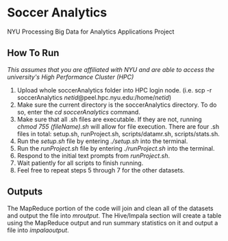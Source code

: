 # Soccer Analytics
NYU Processing Big Data for Analytics Applications Project

## How To Run
*This assumes that you are affiliated with NYU and are able to access the university's High Performance Cluster (HPC)*

1. Upload whole soccerAnalytics folder into HPC login node. (i.e. scp -r soccerAnalytics *netid*@peel.hpc.nyu.edu:/home/*netid*)
2. Make sure the current directory is the soccerAnalytics directory. To do so, enter the *cd soccerAnalytics* command.
3. Make sure that all .sh files are executable. If they are not, running *chmod 755 (fileName).sh* will allow for file execution. There are four .sh files in total: setup.sh, runProject.sh, scripts/datamr.sh, scripts/stats.sh. 
4. Run the *setup.sh* file by entering *./setup.sh* into the terminal.
5. Run the *runProject.sh* file by entering *./runProject.sh* into the terminal.
6. Respond to the initial text prompts from *runProject.sh*.
7. Wait patiently for all scripts to finish running.
8. Feel free to repeat steps 5 through 7 for the other datasets.

## Outputs
The MapReduce portion of the code will join and clean all of the datasets and output the file into *mroutput*.
The Hive/Impala section will create a table using the MapReduce output and run summary statistics on it and output a file into *impalaoutput*.




